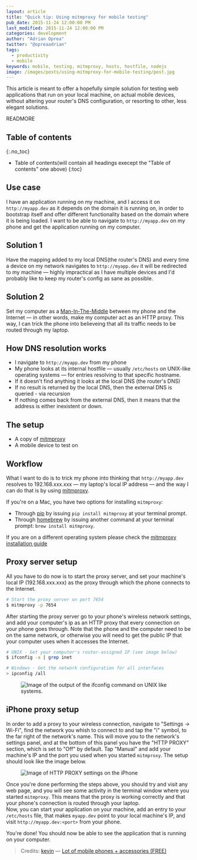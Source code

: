 ```yaml
---
layout: article
title: "Quick tip: Using mitmproxy for mobile testing"
pub_date: 2015-11-24 12:00:00 PM
last_modified: 2015-11-24 12:00:00 PM
categories: development
author: "Adrian Oprea"
twitter: "@opreaadrian"
tags:
  - productivity
  - mobile
keywords: mobile, testing, mitmproxy, hosts, hostfile, nodejs
image: /images/posts/using-mitmproxy-for-mobile-testing/post.jpg
---
```


This article is meant to offer a hopefully simple solution for testing web applications that run on
your local machine, on actual mobile devices, without altering your router's DNS configuration,
or resorting to other, less elegant solutions.

READMORE

## Table of contents
{:.no_toc}

* Table of contents(will contain all headings execept the "Table of contents" one above)
{:toc}

## Use case

I have an application running on my machine, and I access it on `http://myapp.dev` as it depends on
the domain it is running on, in order to bootstrap itself and offer different functionality based
on the domain where it is being loaded.
I want to be able to navigate to `http://myapp.dev` on my phone and get the application running on
my computer.

## Solution 1
Have the mapping added to my local DNS(the router's DNS) and every time a device on my network
navigates to `http://myapp.dev` it will be redirected to my machine &mdash; highly impractical as
I have multiple devices and I'd probably like to keep my router's config as sane as possible.

## Solution 2

Set my computer as a
<a href="https://en.wikipedia.org/wiki/Man-in-the-middle_attack"
	title="Wikipedia link to Man-In-The-Middle attack definition"
	target="_blank">Man-In-The-Middle</a>
between my phone and the Internet &mdash; in other words, make my computer act as an HTTP proxy.
This way, I can trick the phone into believeing that all its traffic needs to be routed through my laptop.

## How DNS resolution works

* I navigate to `http://myapp.dev` from my phone
* My phone looks at its internal hostfile &mdash; usually `/etc/hosts` on UNIX-like operating
systems &mdash; for entries resolving to that specific hostname.
* If it doesn't find anything it looks at the local DNS (the router's DNS)
* If no result is returned by the local DNS, then the external DNS is queried - via recursion
* If nothing comes back from the external DNS, then it means that the address is either inexistent
  or down.

## The setup

* A copy of <a href="https://mitmproxy.org/" title="Link to mitmproxy official website"
  target="_blank">mitmproxy</a>
* A mobile device to test on

## Workflow


What I want to do is to trick my phone into thinking that `http://myapp.dev` resolves to
192.168.xxx.xxx &mdash; my laptop's local IP address &mdash; and the way I can do that is by using
<a href="https://mitmproxy.org/" title="Link to mitmproxy official website" target="_blank">mitmproxy</a>.

If you're on a Mac, you have two options for installing `mitmproxy`:

* Through <a href="https://pip.pypa.io/en/stable/" title="Link to Python package manager, pip"
  target="_blank">pip</a> by issuing `pip install mitmproxy` at your
terminal prompt.
* Through <a href="http://brew.sh/" title="Link to Homebrew - Mac OS X package manager" target="_blank">homebrew</a>
by issuing another command at your terminal prompt: `brew install mitmproxy`.

If you are on a different operating system please check the
<a href="http://docs.mitmproxy.org/en/stable/install.html" title="Mitmproxy official installation docs" target="_blank">mitmproxy installation guide</a>

## Proxy server setup
All you have to do now is to start the proxy server, and set your machine's local IP
(192.168.xxx.xxx) as the proxy through which the phone connects to the Internet.

```bash
# Start the proxy server on port 7654
$ mitmproxy -p 7654
```
After starting the proxy server go to your phone's wireless network settings, and add your
computer's ip as an HTTP proxy that every connection on your phone goes through.
Note that the phone and the computer need to be on the same network, or otherwise you will need to
get the public IP that your computer uses when it accesses the Internet.

```bash
# UNIX - Get your computer's router-assigned IP (see image below)
$ ifconfig -a | grep inet

# Windows - Get the network configuration for all interfaces
> ipconfig /all
```

<figure>
<img src="/images/posts/using-mitmproxy-for-mobile-testing/ifconfig.png" alt="Image of the output of the ifconfig
command on UNIX like systems.">
<!--- <figcaption>Using ifconfig to get your IP address</figcaption> --->
</figure>

## iPhone proxy setup

In order to add a proxy to your wireless connection, navigate to "Settings -> Wi-Fi", find the
network you whish to connect to and tap the "i" symbol, to the far  right of the network's name.
This will move you to the network's settings panel, and at the bottom of this panel you have the
"HTTP PROXY" section, which is set to "Off" by default.
Tap "Manual" and add your machine's IP and the port you used when you started `mitmproxy`. The
setup should look like the image below.

<figure>
<img src="/images/posts/using-mitmproxy-for-mobile-testing/iphone-proxy.png" alt="Image of HTTP PROXY settings on the iPhone">
</figure>

Once you're done performing the steps above, you should try and visit any web page, and you will
see some activity in the terminal window where you started `mitmproxy`. 
This means that the proxy is working correctly and that your phone's connection is routed through
your laptop.  
Now, you can start your application on your machine, add an entry to your `/etc/hosts` file, that
makes `myapp.dev` point to your local machine's IP, and visit `http://myapp.dev:<port>` from your
phone.

You're done! You should now be able to see the application that is running on your computer.

> Credits:
> [kevin](https://www.flickr.com/photos/believekevin/) &mdash; [Lot of mobile phones + accessories (FREE)](https://flic.kr/p/8mGycA)
